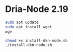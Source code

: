 # Dria-Node  2.19


```bash
sudo apt update
sudo apt install wget
wge
```


```bash
chmod +x install-dkn-node.sh
./install-dkn-node.sh
```

